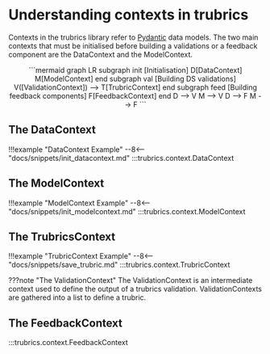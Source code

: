 # Understanding contexts in trubrics
Contexts in the trubrics library refer to [Pydantic](https://pydantic-docs.helpmanual.io/) data models. The two main contexts that must be initialised before building a validations or a feedback component are the DataContext and the ModelContext.

<center>
```mermaid
graph LR
    subgraph init [Initialisation]
    D[DataContext]
    M[ModelContext]
    end
    subgraph val [Building DS validations]
    V([ValidationContext]) --> T[TrubricContext]
    end
    subgraph feed [Building feedback components]
    F[FeedbackContext]
    end
    D --> V
    M --> V
    D --> F
    M --> F
```
</center>

## The DataContext
!!!example "DataContext Example"
    --8<-- "docs/snippets/init_datacontext.md"
:::trubrics.context.DataContext

## The ModelContext
!!!example "ModelContext Example"
    --8<-- "docs/snippets/init_modelcontext.md"
:::trubrics.context.ModelContext

## The TrubricsContext
!!!example "TrubricContext Example"
    --8<-- "docs/snippets/save_trubric.md"
:::trubrics.context.TrubricContext

???note "The ValidationContext"
    The ValidationContext is an intermediate context used to define the output of a trubrics validation.
    ValidationContexts are gathered into a list to define a trubric.

## The FeedbackContext
:::trubrics.context.FeedbackContext
